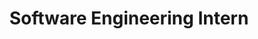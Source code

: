 ---
title: "Software Engineering Intern"
company: "Honeywell"
period: "May 2021 - July 2021"
location: "Remote"
logo: "honeywell.jpg"
achievements:
  - "Trained a transformer model using PyTorch and deployed it on Azure, achieving over 92% query-to-KPI accuracy."
  - "Implemented a scalable C# .NET microservice layer that converted model outputs into optimized SQL queries, reducing data retrieval time by 40%."
  - "Designed a decoupled architecture with independent AI, API, and database services, ensuring high availability and scalable performance."
---